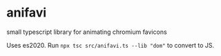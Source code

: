 # anifavi
 small typescript library for animating chromium favicons

 Uses es2020. Run ```npx tsc src/anifavi.ts --lib "dom"``` to convert to JS.
